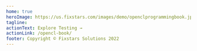 ```yaml
---
home: true
heroImage: https://us.fixstars.com/images/demo/openclprogrammingbook.jpg
tagline: 
actionText: Explore Testing →
actionLink: /opencl-book/
footer: Copyright © Fixstars Solutions 2022
---
```

